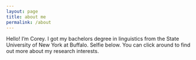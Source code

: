 ```yaml
---
layout: page
title: about me
permalink: /about
---
```


Hello! I’m Corey. I got my bachelors degree in linguistics from the State University of New York at Buffalo.  Selfie below.  You can click around to find out more about my research interests.
